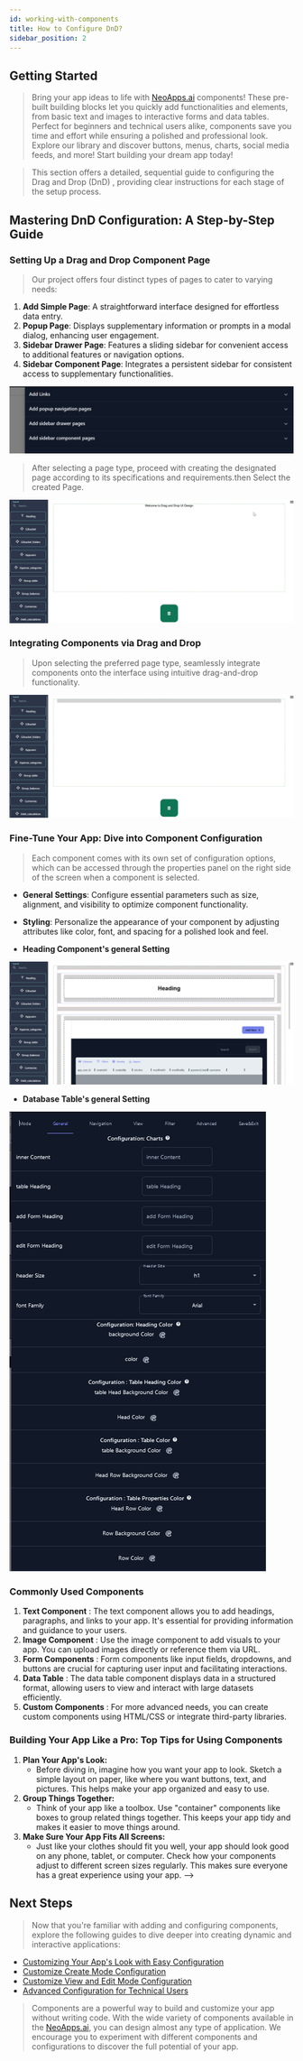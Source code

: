 ```yaml
---
id: working-with-components
title: How to Configure DnD?
sidebar_position: 2
---
```


## Getting Started

> Bring your app ideas to life with [NeoApps.ai](https://neoapps.ai/) components! These pre-built building blocks let you quickly add functionalities and elements, from basic text and images to interactive forms and data tables. Perfect for beginners and technical users alike, components save you time and effort while ensuring a polished and professional look. Explore our library and discover buttons, menus, charts, social media feeds, and more! Start building your dream app today!

> This section offers a detailed, sequential guide to configuring the Drag and Drop (DnD) , providing clear instructions for each stage of the setup process.

## Mastering DnD Configuration: A Step-by-Step Guide

### Setting Up a Drag and Drop Component Page

> Our project offers four distinct types of pages to cater to varying needs:
1. **Add Simple Page**: A straightforward interface designed for effortless data entry.
2. **Popup Page**: Displays supplementary information or prompts in a modal dialog, enhancing user engagement.
3. **Sidebar Drawer Page**: Features a sliding sidebar for convenient access to additional features or navigation options.
4. **Sidebar Component Page**: Integrates a persistent sidebar for consistent access to supplementary functionalities.

![Choosing a page](../../static/img/page-types.png)

> After selecting a page type, proceed with creating the designated page according to its specifications and requirements.then Select the created Page.

![Adding page](../../static/img/adding_page.gif)

### Integrating Components via Drag and Drop

> Upon selecting the preferred page type, seamlessly integrate components onto the interface using intuitive drag-and-drop functionality.

![Drag and Drop components](../../static/img/drag_and_drop.gif)

### Fine-Tune Your App: Dive into Component Configuration

> Each component comes with its own set of configuration options, which can be accessed through the properties panel on the right side of the screen when a component is selected.

- **General Settings**: Configure essential parameters such as size, alignment, and visibility to optimize component functionality.

- **Styling**: Personalize the appearance of your component by adjusting attributes like color, font, and spacing for a polished look and feel.

- **Heading Component's general Setting**

![Configure Heading's General Settings](../../static/img/geneal_settings.gif)

- **Database Table's general Setting** 

![Cpnfigure Database table's General Settings](../../static/img/geneal_settings_database_table.png)

### Commonly Used Components

1. **Text Component** : The text component allows you to add headings, paragraphs, and links to your app. It's essential for providing information and guidance to your users.
2. **Image Component** : Use the image component to add visuals to your app. You can upload images directly or reference them via URL.
3.  **Form Components** : Form components like input fields, dropdowns, and buttons are crucial for capturing user input and facilitating interactions.
4.  **Data Table** : The data table component displays data in a structured format, allowing users to view and interact with large datasets efficiently.
5. **Custom Components** : For more advanced needs, you can create custom components using HTML/CSS or integrate third-party libraries.

### Building Your App Like a Pro: Top Tips for Using Components

1. **Plan Your App's Look:**
    - Before diving in, imagine how you want your app to look. Sketch a simple layout on paper, like where you want buttons, text, and pictures. This helps make your app organized and easy to use.
2. **Group Things Together:** 
    - Think of your app like a toolbox. Use "container" components like boxes to group related things together. This keeps your app tidy and makes it easier to move things around.
3. **Make Sure Your App Fits All Screens:** 
    - Just like your clothes should fit you well, your app should look good on any phone, tablet, or computer. Check how your components adjust to different screen sizes regularly. This makes sure everyone has a great experience using your app. -->

## Next Steps

> Now that you're familiar with adding and configuring components, explore the following guides to dive deeper into creating dynamic and interactive applications:
- [Customizing Your App's Look with Easy Configuration](./ui-customization)
- [Customize Create Mode Configuration](./create-mode-configuration.md)
- [Customize View and Edit Mode Configuration](./view-and-edit-modes.md)
- [Advanced Configuration for Technical Users](./advanced-configuration)
> Components are a powerful way to build and customize your app without writing code. With the wide variety of components available in the [NeoApps.ai](https://neoapps.ai/), you can design almost any type of application. We encourage you to experiment with different components and configurations to discover the full potential of your app.